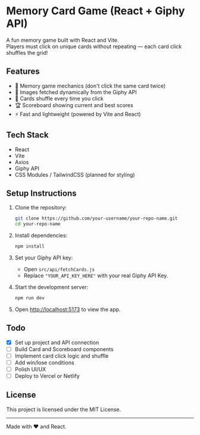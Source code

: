 # Memory Card Game (React + Giphy API)

A fun memory game built with React and Vite.  
Players must click on unique cards without repeating — each card click shuffles the grid!

## Features

- 🧠 Memory game mechanics (don't click the same card twice)
- 🎨 Images fetched dynamically from the Giphy API
- 🔀 Cards shuffle every time you click
- 🏆 Scoreboard showing current and best scores
- ⚡ Fast and lightweight (powered by Vite and React)

## Tech Stack

- React
- Vite
- Axios
- Giphy API
- CSS Modules / TailwindCSS (planned for styling)

## Setup Instructions

1. Clone the repository:

   ```bash
   git clone https://github.com/your-username/your-repo-name.git
   cd your-repo-name
   ```

2. Install dependencies:

   ```bash
   npm install
   ```

3. Set your Giphy API key:

   - Open `src/api/fetchCards.js`
   - Replace `"YOUR_API_KEY_HERE"` with your real Giphy API Key.

4. Start the development server:

   ```bash
   npm run dev
   ```

5. Open [http://localhost:5173](http://localhost:5173) to view the app.

## Todo

- [x] Set up project and API connection
- [ ] Build Card and Scoreboard components
- [ ] Implement card click logic and shuffle
- [ ] Add win/lose conditions
- [ ] Polish UI/UX
- [ ] Deploy to Vercel or Netlify

## License

This project is licensed under the MIT License.

---

Made with ❤️ and React.
